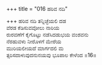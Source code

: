 +++
title = "016 ಹರಿವ ನದಿ"

+++
ಹರಿವ ನದಿ ತನ್ನಿಚ್ಛೆಯಲಿ ದಡ   
ವೆರಡ ಕೆಡಿಸುವವೋಲು ನಾರಿಯ   
ರುರವಣೆಗೆ ಕೈಗೊಟ್ಟು ನಡೆಸಿದಡುಭಯ ವಂಶವನು   
ನೆರಹುವಳು ನೀರೊಳಗೆ ಮೇರೆಯ   
ಮುರಿಯಲೀಯದೆ ಮಾರ್ಗದಲಿ ಮ  
ತ್ಸರಿಸದಾಳುವುದನುನಯವು ಭೂಪಾಲ ಕೇಳೆಂದ   ॥16॥